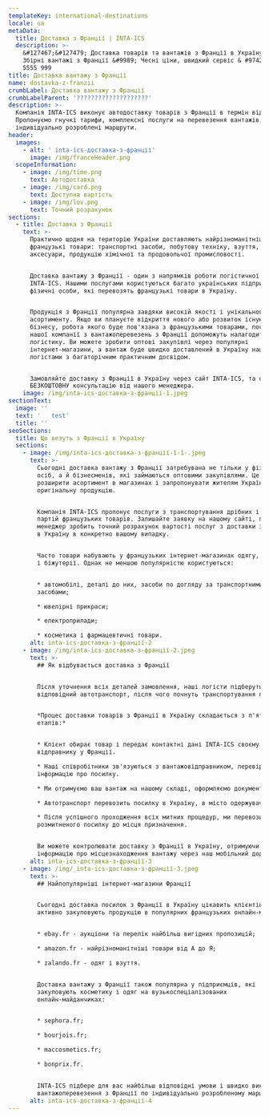 ```yaml
---
templateKey: international-destinations
locale: ua
metaData:
  title: Доставка з Франції | INTA-ICS
  description: >-
    &#127467;&#127479; Доставка товарів та вантажів з Франції в Україну &#9989;
    Збірні вантажі з Франції &#9989; Чесні ціни, швидкий сервіс & #9742; 068
    5555 999
title: Доставка вантажу з Франції
name: dostavka-z-franzii
crumbLabel: Доставка вантажу з Франції
crumbLabelParent: '????????????????????'
description: >-
  Компанія INTA-ICS виконує автодоставку товарів з Франції в термін від 5 днів.
  Пропонуємо гнучкі тарифи, комплексні послуги на перевезення вантажів,
  індивідуально розроблені маршрути.
header:
  images:
    - alt: ' inta-ics-доставка-з-франції'
      image: /img/franceHeader.png
  scopeInformation:
    - image: /img/time.png
      text: Автодоставка
    - image: /img/card.png
      text: Доступна вартість
    - image: /img/lov.png
      text: Точний розрахунок
sections:
  - title: Доставка з Франції
    text: >-
      Практично щодня на територію України доставляють найрізноманітніші
      французькі товари: транспортні засоби, побутову техніку, взуття, одяг,
      аксесуари, продукцію хімічної та продовольчої промисловості.


      Доставка вантажу з Франції - один з напрямків роботи логістичної компанії
      INTA-ICS. Нашими послугами користуються багато українських підприємців і
      фізичні особи, які перевозять французькі товари в Україну.


      Продукція з Франції популярна завдяки високій якості і унікального
      асортименту. Якщо ви плануєте відкриття нового або розвиток існуючого
      бізнесу, робота якого буде пов'язана з французькими товарами, послуги
      нашої компанії з вантажоперевезень з Франції допоможуть налагодити надійну
      логістику. Ви можете зробити оптові закупівлі через популярні
      інтернет-магазини, а вантаж буде швидко доставлений в Україну нашими
      логістами з багаторічним практичним досвідом.


      Замовляйте доставку з Франції в Україну через сайт INTA-ICS, та отримайте
      БЕЗКОШТОВНУ консультацію від нашого менеджера.
    image: /img/inta-ics-доставка-з-франції-1.jpeg
sectionText:
  image: ''
  text: '   test'
  title: ''
seoSections:
  title: Що везуть з Франції в Україну
  sections:
    - image: /img/inta-ics-доставка-з-франції-1-1-.jpeg
      text: >-
        Сьогодні доставка вантажу з Франції затребувана не тільки у фізичних
        осіб, а й бізнесменів, які займаються оптовими закупівлями. Це допомагає
        розширити асортимент в магазинах і запропонувати жителям України
        оригінальну продукцію.


        Компанія INTA-ICS пропонує послуги з транспортування дрібних і великих
        партій французьких товарів. Залишайте заявку на нашому сайті, після чого
        менеджер зробить точний розрахунок вартості послуг з доставки з Франції
        в Україну в конкретно вашому випадку.


        Часто товари набувають у французьких інтернет-магазинах одягу, косметики
        і біжутерії. Однак не меншою популярністю користуються:


        * автомобілі, деталі до них, засоби по догляду за транспортними
        засобами;

        * ювелірні прикраси;

        * електроприлади;

        * косметика і фармацевтичні товари.
      alt: inta-ics-доставка-з-франції-2
    - image: /img/inta-ics-доставка-з-франції-2.jpeg
      text: >-
        ## Як відбувається доставка з Франції


        Після уточнення всіх деталей замовлення, наші логісти підберуть
        відповідний автотранспорт, після чого почнуть транспортування продукції.


        *Процес доставки товарів з Франції в Україну складається з п'яти
        етапів:*


        * Клієнт обирає товар і передає контактні дані INTA-ICS своєму
        відправнику у Франції.

        * Наші співробітники зв'язуються з вантажовідправником, перевіряють всю
        інформацію про посилку.

        * Ми отримуємо ваш вантаж на нашому складі, оформляємо документи.

        * Автотранспорт перевозить посилку в Україну, в місто одержувача.

        * Після успішного проходження всіх митних процедур, ми перевозимо
        розмитненого посилку до місця призначення.


        Ви можете контролювати доставку з Франції в Україну, отримуючи актуальну
        інформацію про місцезнаходження вантажу через наш мобільний додаток.
      alt: inta-ics-доставка-з-франції-3
    - image: /img/_inta-ics-доставка-з-франції-3.jpeg
      text: >-
        ## Найпопулярніші інтернет-магазини Франції


        Сьогодні доставка посилок з Франції в Україну цікавить клієнтів, які
        активно закуповують продукцію в популярних французьких онлайн-магазинах:


        * ebay.fr - аукціони та перелік найбільш вигідних пропозицій;

        * amazon.fr - найрізноманітніші товари від А до Я;

        * zalando.fr - одяг і взуття.


        Доставка вантажу з Франції також популярна у підприємців, які
        закуповують косметику і одяг на вузькоспеціалізованих
        онлайн-майданчиках:


        * sephora.fr;

        * bourjois.fr;

        * maccosmetics.fr;

        * bonprix.fr.


        INTA-ICS підбере для вас найбільш відповідні умови і швидко виконає
        вантажоперевезення з Франції по індивідуально розробленому маршруту.
      alt: inta-ics-доставка-з-франції-4
---
```

